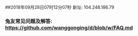 ##2018年09月28日07时12分07秒 新址: 104.248.186.79
### 兔友常见问题及解答: https://github.com/wanggonging/d/blob/w/FAQ.md
